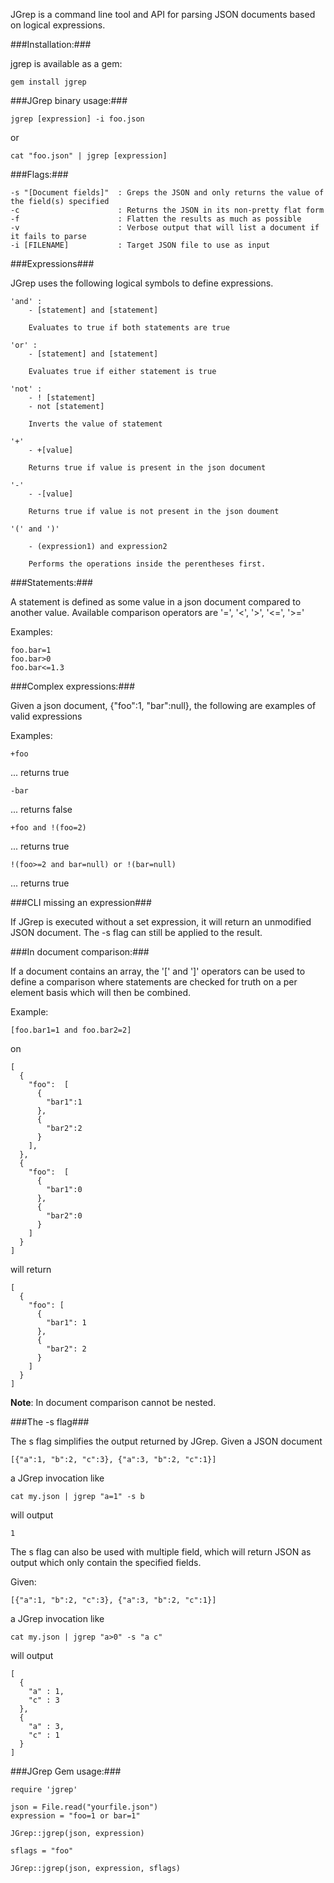 JGrep is a command line tool and API for parsing JSON documents based on logical expressions.

###Installation:###

jgrep is available as a gem:

    gem install jgrep

###JGrep binary usage:###

    jgrep [expression] -i foo.json

or

    cat "foo.json" | jgrep [expression]

###Flags:###

    -s "[Document fields]"  : Greps the JSON and only returns the value of the field(s) specified
    -c                      : Returns the JSON in its non-pretty flat form
    -f                      : Flatten the results as much as possible
    -v                      : Verbose output that will list a document if it fails to parse
    -i [FILENAME]           : Target JSON file to use as input

###Expressions###

JGrep uses the following logical symbols to define expressions.

    'and' :
        - [statement] and [statement]

        Evaluates to true if both statements are true

    'or' :
        - [statement] and [statement]

        Evaluates true if either statement is true

    'not' :
        - ! [statement]
        - not [statement]

        Inverts the value of statement

    '+'
        - +[value]

        Returns true if value is present in the json document

    '-'
        - -[value]

        Returns true if value is not present in the json doument

    '(' and ')'

        - (expression1) and expression2

        Performs the operations inside the perentheses first.

###Statements:###

A statement is defined as some value in a json document compared to another value.
Available comparison operators are '=', '<', '>', '<=', '>='

Examples:   

    foo.bar=1
    foo.bar>0
    foo.bar<=1.3

###Complex expressions:###

Given a json document, {"foo":1, "bar":null}, the following are examples of valid expressions

Examples:   

    +foo

... returns true

    -bar

... returns false

    +foo and !(foo=2)

... returns true

    !(foo>=2 and bar=null) or !(bar=null)

... returns true

###CLI missing an expression###

If JGrep is executed without a set expression, it will return an unmodified JSON document. The
-s flag can still be applied to the result.

###In document comparison:###

If a document contains an array, the '[' and ']' operators can be used to define a comparison where
statements are checked for truth on a per element basis which will then be combined.

Example: 

    [foo.bar1=1 and foo.bar2=2]

on

    [
      {
        "foo":  [
          {
            "bar1":1
          },
          {
            "bar2":2
          }
        ],
      },
      {
        "foo":  [
          {
            "bar1":0
          },
          {
            "bar2":0
          }
        ]
      }
    ]

will return

    [
      {
        "foo": [
          {
            "bar1": 1
          },
          {
            "bar2": 2
          }
        ]
      }
    ]


**Note**: In document comparison cannot be nested.

###The -s flag###

The s flag simplifies the output returned by JGrep. Given a JSON document

    [{"a":1, "b":2, "c":3}, {"a":3, "b":2, "c":1}]

a JGrep invocation like

    cat my.json | jgrep "a=1" -s b

will output

    1

The s flag can also be used with multiple field, which will return JSON as output which only contain the specified fields.

Given:

    [{"a":1, "b":2, "c":3}, {"a":3, "b":2, "c":1}]

a JGrep invocation like

    cat my.json | jgrep "a>0" -s "a c"

will output

    [
      {
        "a" : 1,
        "c" : 3
      },
      {
        "a" : 3,
        "c" : 1
      }
    ]

###JGrep Gem usage:###

    require 'jgrep'

    json = File.read("yourfile.json")
    expression = "foo=1 or bar=1"

    JGrep::jgrep(json, expression)

    sflags = "foo"

    JGrep::jgrep(json, expression, sflags)
